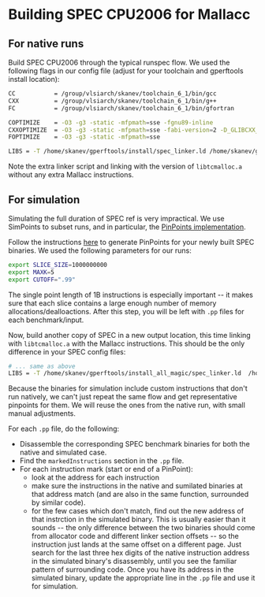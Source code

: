 # Building SPEC CPU2006 for Mallacc #

## For native runs
Build SPEC CPU2006 through the typical runspec flow. We used the following flags
in our config file (adjust for your toolchain and gperftools install location):
```bash
CC           = /group/vlsiarch/skanev/toolchain_6_1/bin/gcc
CXX          = /group/vlsiarch/skanev/toolchain_6_1/bin/g++
FC           = /group/vlsiarch/skanev/toolchain_6_1/bin/gfortran

COPTIMIZE    = -O3 -g3 -static -mfpmath=sse -fgnu89-inline
CXXOPTIMIZE  = -O3 -g3 -static -mfpmath=sse -fabi-version=2 -D_GLIBCXX_USE_CXX11_ABI=0 -fsized-deallocation
FOPTIMIZE    = -O3 -g3 -static -mfpmath=sse

LIBS = -T /home/skanev/gperftools/install/spec_linker.ld /home/skanev/gperftools/install/lib/libtcmalloc.a /home/skanev/libunwind/install/lib/libunwind.a /group/vlsiarch/skanev/toolchain_6_1/lib64/libstdc++.a -lm -pthread
```

Note the extra linker script and linking with the version of `libtcmalloc.a` without any extra Mallacc instructions.


## For simulation
Simulating the full duration of SPEC ref is very impractical. We use SimPoints to subset runs, and in particular,
the [PinPoints implementation](http://citeseerx.ist.psu.edu/viewdoc/download?doi=10.1.1.75.2435&rep=rep1&type=pdf).

Follow the instructions [here](https://software.intel.com/en-us/articles/pintool-pinpoints) to generate PinPoints for
your newly built SPEC binaries.
We used the following parameters for our runs:
```bash
export SLICE_SIZE=1000000000
export MAXK=5
export CUTOFF=".99"
```
The single point length of 1B instructions is especially important -- it makes sure that each slice contains a large enough
number of memory allocations/dealloactions. After this step, you will be left with `.pp` files for each benchmark/input.

Now, build another copy of SPEC in a new output location, this time linking with `libtcmalloc.a` with
the Mallacc instructions. This should be the only difference in your SPEC config files:
```bash
# ... same as above
LIBS = -T /home/skanev/gperftools/install_all_magic/spec_linker.ld  /home/skanev/gperftools/install_all_magic/lib/libtcmalloc.a /home/skanev/libunwind/install/lib/libunwind.a /group/vlsiarch/skanev/toolchain_6_1/lib64/libstdc++.a -lm -pthread
```

Because the binaries for simulation include custom instructions that don't run natively, we can't just repeat the
same flow and get representative pinpoints for them. We will reuse the ones from the native run, with small manual
adjustments.

For each `.pp` file, do the following:

- Disassemble the corresponding SPEC benchmark binaries for both the native and simulated case.
- Find the `markedInstructions` section in the `.pp` file.
- For each instruction mark (start or end of a PinPoint):
    + look at the address for each instruction
    + make sure the instructions in the native and sumilated binaries at that address match (and are also
    in the same function, surrounded by similar code).
    + for the few cases which don't match, find out the new address of that instrction in the simulated binary.
    This is usually easier than it sounds -- the only difference between the two binaries should come from allocator
    code and different linker section offsets -- so the instruction just lands at the same offset on a different page.
    Just search for the last three hex digits of the native instruction address in the simulated binary's disassembly,
    until you see the familiar pattern of surrounding code. Once you have its address in the simulated binary, update
    the appropriate line in the `.pp` file and use it for simulation.